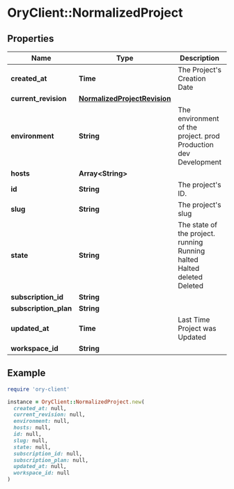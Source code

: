 # OryClient::NormalizedProject

## Properties

| Name | Type | Description | Notes |
| ---- | ---- | ----------- | ----- |
| **created_at** | **Time** | The Project&#39;s Creation Date | [readonly] |
| **current_revision** | [**NormalizedProjectRevision**](NormalizedProjectRevision.md) |  |  |
| **environment** | **String** | The environment of the project. prod Production dev Development |  |
| **hosts** | **Array&lt;String&gt;** |  |  |
| **id** | **String** | The project&#39;s ID. | [readonly] |
| **slug** | **String** | The project&#39;s slug | [readonly] |
| **state** | **String** | The state of the project. running Running halted Halted deleted Deleted | [readonly] |
| **subscription_id** | **String** |  | [optional] |
| **subscription_plan** | **String** |  | [optional] |
| **updated_at** | **Time** | Last Time Project was Updated | [readonly] |
| **workspace_id** | **String** |  |  |

## Example

```ruby
require 'ory-client'

instance = OryClient::NormalizedProject.new(
  created_at: null,
  current_revision: null,
  environment: null,
  hosts: null,
  id: null,
  slug: null,
  state: null,
  subscription_id: null,
  subscription_plan: null,
  updated_at: null,
  workspace_id: null
)
```

